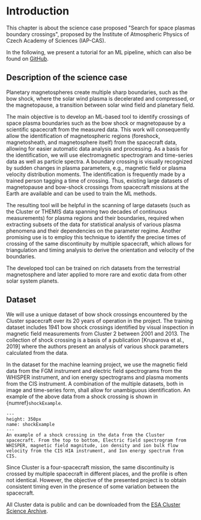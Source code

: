 # Introduction

This chapter is about the science case proposed "Search for space plasmas boundary crossings", proposed by the Institute of Atmospheric Physics of Czech Academy of Sciences (IAP-CAS).

In the following, we present a tutorial for an ML pipeline, which can also be found on [GitHub](https://github.com/epn-ml/Tutorial_IAP_Boundaries).


## Description of the science case

Planetary magnetospheres create multiple sharp boundaries, such as the bow shock, where the solar wind plasma is decelerated and compressed, or the magnetopause, a transition between solar wind field and planetary field.

The main objective is to develop an ML-based tool to identify crossings of space plasma boundaries such as the bow shock or magnetopause by a scientific spacecraft from the measured data. This work will consequently allow the identification of magnetospheric regions (foreshock, magnetosheath, and magnetosphere itself) from the spacecraft data, allowing for easier automatic data analysis and processing.  As a basis for the identification, we will use electromagnetic spectrogram and time-series data as well as particle spectra. A boundary crossing is visually recognized by sudden changes in plasma parameters, e.g., magnetic field or plasma velocity distribution moments. The identification is frequently made by a trained person tagging a time of crossing. Thus, existing large datasets of magnetopause and bow-shock crossings from spacecraft missions at the Earth are available and can be used to train the ML methods.

The resulting tool will be helpful in the scanning of large datasets (such as the Cluster or THEMIS data spanning two decades of continuous measurements) for plasma regions and their boundaries, required when extracting subsets of the data for statistical analysis of various plasma phenomena and their dependencies on the parameter regime. Another promising use is to employ this technique to identify the precise times of crossing of the same discontinuity by multiple spacecraft, which allows for triangulation and timing analysis to derive the orientation and velocity of the boundaries.

The developed tool can be trained on rich datasets from the terrestrial magnetosphere and later applied to more rare and exotic data from other solar system planets.

## Dataset

We will use a unique dataset of bow shock crossings encountered by the Cluster spacecraft over its 20 years of operation in the project. The training dataset includes 1941 bow shock crossings identified by visual inspection in magnetic field measurements from Cluster 2 between 2001 and 2013. The collection of shock crossing is a basis of a publication [Kruparova et al., 2019] where the authors present an analysis of various shock parameters calculated from the data.

In the dataset for the machine learning project, we use the magnetic field data from the FGM instrument and electric field spectrograms from the WHISPER instrument, and ion energy spectrograms and plasma moments from the CIS instrument. A combination of the multiple datasets, both in image and time-series form, shall allow for unambiguous identification. An example of the above data from a shock crossing is shown in {numref}`shockExample`.

```{figure} ./images/shock_example.png
---
height: 350px
name: shockExample
---
An example of a shock crossing in the data from the Cluster spacecraft. From the top to bottom, Electric field spectrogram from WHISPER, magnetic field magnitude, ion density and ion bulk flow velocity from the CIS HIA instrument, and Ion energy spectrum from CIS.
```

Since Cluster is a four-spacecraft mission, the same discontinuity is crossed by multiple spacecraft in different places, and the profile is often not identical. However, the objective of the presented project is to obtain consistent timing even in the presence of some variation between the spacecraft.

All Cluster data is public and can be downloaded from the [ESA Cluster Science Archive](https://csa.esac.esa.int/csa-web/).



